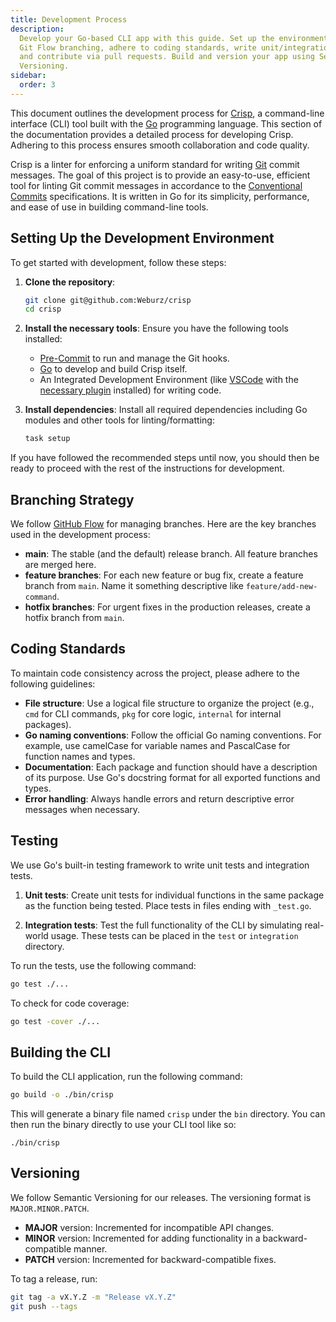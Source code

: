 ```yaml
---
title: Development Process
description:
  Develop your Go-based CLI app with this guide. Set up the environment, follow
  Git Flow branching, adhere to coding standards, write unit/integration tests,
  and contribute via pull requests. Build and version your app using Semantic
  Versioning.
sidebar:
  order: 3
---
```


This document outlines the development process for
[Crisp](https://tech.weburz.com/crisp), a command-line interface (CLI) tool
built with the [Go](https://go.dev) programming language. This section of the
documentation provides a detailed process for developing Crisp. Adhering to this
process ensures smooth collaboration and code quality.

Crisp is a linter for enforcing a uniform standard for writing
[Git](https://git-scm.com) commit messages. The goal of this project is to
provide an easy-to-use, efficient tool for linting Git commit messages in
accordance to the [Conventional Commits](https://www.conventionalcommits.org)
specifications. It is written in Go for its simplicity, performance, and ease of
use in building command-line tools.

## Setting Up the Development Environment

To get started with development, follow these steps:

1. **Clone the repository**:

   ```bash
   git clone git@github.com:Weburz/crisp
   cd crisp
   ```

2. **Install the necessary tools**: Ensure you have the following tools
   installed:

   - [Pre-Commit](https://pre-commit.com) to run and manage the Git hooks.
   - [Go](https://go.dev) to develop and build Crisp itself.
   - An Integrated Development Environment (like
     [VSCode](https://code.visualstudio.com) with the
     [necessary plugin](https://code.visualstudio.com/docs/languages/go)
     installed) for writing code.

3. **Install dependencies**: Install all required dependencies including Go
   modules and other tools for linting/formatting:

   ```bash
   task setup
   ```

If you have followed the recommended steps until now, you should then be ready
to proceed with the rest of the instructions for development.

## Branching Strategy

We follow
[GitHub Flow](https://docs.github.com/en/get-started/using-github/github-flow)
for managing branches. Here are the key branches used in the development
process:

- **main**: The stable (and the default) release branch. All feature branches
  are merged here.
- **feature branches**: For each new feature or bug fix, create a feature branch
  from `main`. Name it something descriptive like `feature/add-new-command`.
- **hotfix branches**: For urgent fixes in the production releases, create a
  hotfix branch from `main`.

## Coding Standards

To maintain code consistency across the project, please adhere to the following
guidelines:

- **File structure**: Use a logical file structure to organize the project
  (e.g., `cmd` for CLI commands, `pkg` for core logic, `internal` for internal
  packages).
- **Go naming conventions**: Follow the official Go naming conventions. For
  example, use camelCase for variable names and PascalCase for function names
  and types.
- **Documentation**: Each package and function should have a description of its
  purpose. Use Go's docstring format for all exported functions and types.
- **Error handling**: Always handle errors and return descriptive error messages
  when necessary.

## Testing

We use Go's built-in testing framework to write unit tests and integration
tests.

1. **Unit tests**: Create unit tests for individual functions in the same
   package as the function being tested. Place tests in files ending with
   `_test.go`.

2. **Integration tests**: Test the full functionality of the CLI by simulating
   real-world usage. These tests can be placed in the `test` or `integration`
   directory.

To run the tests, use the following command:

```bash
go test ./...
```

To check for code coverage:

```bash
go test -cover ./...
```

## Building the CLI

To build the CLI application, run the following command:

```bash
go build -o ./bin/crisp
```

This will generate a binary file named `crisp` under the `bin` directory. You
can then run the binary directly to use your CLI tool like so:

```console
./bin/crisp
```

## Versioning

We follow Semantic Versioning for our releases. The versioning format is
`MAJOR.MINOR.PATCH`.

- **MAJOR** version: Incremented for incompatible API changes.
- **MINOR** version: Incremented for adding functionality in a
  backward-compatible manner.
- **PATCH** version: Incremented for backward-compatible fixes.

To tag a release, run:

```bash
git tag -a vX.Y.Z -m "Release vX.Y.Z"
git push --tags
```
